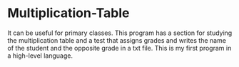 # Multiplication-Table
It can be useful for primary classes. This program has a section for studying the multiplication table and a test that assigns grades and writes the name of the student and the opposite grade in a txt file.  This is my first program in a high-level language.
